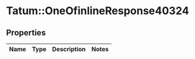 # Tatum::OneOfinlineResponse40324

## Properties
Name | Type | Description | Notes
------------ | ------------- | ------------- | -------------

